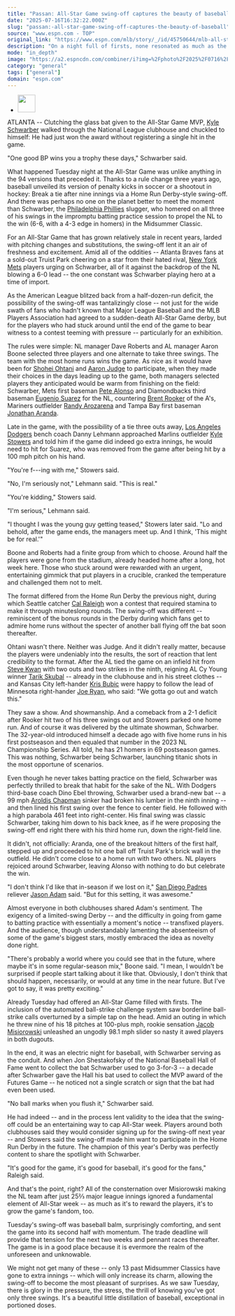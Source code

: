 ```yaml
---
title: "Passan: All-Star Game swing-off captures the beauty of baseball"
date: "2025-07-16T16:32:22.000Z"
slug: "passan:-all-star-game-swing-off-captures-the-beauty-of-baseball"
source: "www.espn.com - TOP"
original_link: "https://www.espn.com/mlb/story/_/id/45750644/mlb-all-star-game-2025-swing-home-run-kyle-schwarber"
description: "On a night full of firsts, none resonated as much as the finale -- and Kyle Schwarber's titanic performance."
mode: "in_depth"
image: "https://a2.espncdn.com/combiner/i?img=%2Fphoto%2F2025%2F0716%2Fr1519639_1296x729_16%2D9.jpg"
category: "general"
tags: ["general"]
domain: "espn.com"
---
```

<div id="readability-page-1" class="page"><div><div><ul><li><p><img src="https://a.espncdn.com/combiner/i?img=/i/columnists/full/passan_jeff.png&amp;h=80&amp;w=80&amp;scale=crop" alt="" width="40" height="40"></p></li></ul></div><p>ATLANTA -- Clutching the glass bat given to the All-Star Game MVP, <a data-player-guid="657f83eb-5046-ab51-fc42-003dd9c43710" href="https://www.espn.com/mlb/player/_/id/33712/kyle-schwarber">Kyle Schwarber</a> walked through the National League clubhouse and chuckled to himself: He had just won the award without registering a single hit in the game.</p><p>"One good BP wins you a trophy these days," Schwarber said.</p><p>What happened Tuesday night at the All-Star Game was unlike anything in the 94 versions that preceded it. Thanks to a rule change three years ago, baseball unveiled its version of penalty kicks in soccer or a shootout in hockey: Break a tie after nine innings via a Home Run Derby-style swing-off. And there was perhaps no one on the planet better to meet the moment than Schwarber, the <a data-clubhouse-guid="ff1e263a-f6a6-93c3-1373-418623652ff0" href="https://www.espn.com/mlb/team/_/name/phi/philadelphia-phillies">Philadelphia Phillies</a> slugger, who homered on all three of his swings in the impromptu batting practice session to propel the NL to the win (6-6, with a 4-3 edge in homers) in the Midsummer Classic.</p><p>For an All-Star Game that has grown relatively stale in recent years, larded with pitching changes and substitutions, the swing-off lent it an air of freshness and excitement. Amid all of the oddities -- Atlanta Braves fans at a sold-out Truist Park cheering on a star from their hated rival, <a data-clubhouse-guid="d08426cc-bf13-5d7b-5217-6d4662019bc6" href="https://www.espn.com/mlb/team/_/name/nym/new-york-mets">New York Mets</a> players urging on Schwarber, all of it against the backdrop of the NL blowing a 6-0 lead -- the one constant was Schwarber playing hero at a time of import.</p><p>As the American League blitzed back from a half-dozen-run deficit, the possibility of the swing-off was tantalizingly close -- not just for the wide swath of fans who hadn't known that Major League Baseball and the MLB Players Association had agreed to a sudden-death All-Star Game derby, but for the players who had stuck around until the end of the game to bear witness to a contest teeming with pressure -- particularly for an exhibition.</p><p>The rules were simple: NL manager Dave Roberts and AL manager Aaron Boone selected three players and one alternate to take three swings. The team with the most home runs wins the game. As nice as it would have been for <a data-player-guid="04a76996-4a5c-456d-8022-a9d45e3ff933" href="https://www.espn.com/mlb/player/_/id/39832/shohei-ohtani">Shohei Ohtani</a> and <a data-player-guid="e3e39e69-2861-f5b5-49be-b0880534c802" href="https://www.espn.com/mlb/player/_/id/33192/aaron-judge">Aaron Judge</a> to participate, when they made their choices in the days leading up to the game, both managers selected players they anticipated would be warm from finishing on the field: Schwarber, Mets first baseman <a data-player-guid="33ba43fd-9a28-0e56-1012-5c9e5881a570" href="https://www.espn.com/mlb/player/_/id/37498/pete-alonso">Pete Alonso</a> and Diamondbacks third baseman <a data-player-guid="1a1ec65f-a81f-8ce9-9f38-7275b93a2474" href="https://www.espn.com/mlb/player/_/id/32367/eugenio-suarez">Eugenio Suarez</a> for the NL, countering <a data-player-guid="0fc2e345-a28a-9c20-023a-e80747e8d0d0" href="https://www.espn.com/mlb/player/_/id/40926/brent-rooker">Brent Rooker</a> of the A's, Mariners outfielder <a data-player-guid="ff4e0d11-a441-34db-29d8-8567b71547b7" href="https://www.espn.com/mlb/player/_/id/36488/randy-arozarena">Randy Arozarena</a> and Tampa Bay first baseman <a data-player-guid="4d197bc2-9bdd-0f37-fb96-21bd05f8ce1e" href="https://www.espn.com/mlb/player/_/id/40810/jonathan-aranda">Jonathan Aranda</a>.</p><p>Late in the game, with the possibility of a tie three outs away, <a data-clubhouse-guid="fb7cf413-5156-9fc2-abe0-2273b89f70db" href="https://www.espn.com/mlb/team/_/name/lad/los-angeles-dodgers">Los Angeles Dodgers</a> bench coach Danny Lehmann approached Marlins outfielder <a data-player-guid="8359e8e4-86e5-3587-bbd4-5c729d0d54f7" href="https://www.espn.com/mlb/player/_/id/42796/kyle-stowers">Kyle Stowers</a> and told him if the game did indeed go extra innings, he would need to hit for Suarez, who was removed from the game after being hit by a 100 mph pitch on his hand.</p><p>"You're f---ing with me," Stowers said.</p><p>"No, I'm seriously not," Lehmann said. "This is real."</p><p>"You're kidding," Stowers said.</p><p>"I'm serious," Lehmann said.</p><p>"I thought I was the young guy getting teased," Stowers later said. "Lo and behold, after the game ends, the managers meet up. And I think, 'This might be for real.'"</p><p>Boone and Roberts had a finite group from which to choose. Around half the players were gone from the stadium, already headed home after a long, hot week here. Those who stuck around were rewarded with an urgent, entertaining gimmick that put players in a crucible, cranked the temperature and challenged them not to melt.</p><p>The format differed from the Home Run Derby the previous night, during which Seattle catcher <a data-player-guid="6c27dcb5-a741-d526-b5ac-f3988e288a70" href="https://www.espn.com/mlb/player/_/id/41292/cal-raleigh">Cal Raleigh</a> won a contest that required stamina to make it through minuteslong rounds. The swing-off was different -- reminiscent of the bonus rounds in the Derby during which fans get to admire home runs without the specter of another ball flying off the bat soon thereafter.</p><p>Ohtani wasn't there. Neither was Judge. And it didn't really matter, because the players were undeniably into the results, the sort of reaction that lent credibility to the format. After the AL tied the game on an infield hit from <a href="https://www.espn.com/mlb/player/_/id/41996/steven-kwan">Steve Kwan</a> with two outs and two strikes in the ninth, reigning AL Cy Young winner <a data-player-guid="2e709af2-d8bb-3d70-978d-f33a50695c14" href="https://www.espn.com/mlb/player/_/id/42409/tarik-skubal">Tarik Skubal</a> -- already in the clubhouse and in his street clothes -- and Kansas City left-hander <a data-player-guid="115397d1-d7cb-90d6-43dd-36f2df479e17" href="https://www.espn.com/mlb/player/_/id/41201/kris-bubic">Kris Bubic</a> were happy to follow the lead of Minnesota right-hander <a data-player-guid="9b1bacc4-95aa-3a7c-903c-52669d180c7a" href="https://www.espn.com/mlb/player/_/id/42450/joe-ryan">Joe Ryan</a>, who said: "We gotta go out and watch this."</p><p>They saw a show. And showmanship. And a comeback from a 2-1 deficit after Rooker hit two of his three swings out and Stowers parked one home run. And of course it was delivered by the ultimate showman, Schwarber. The 32-year-old introduced himself a decade ago with five home runs in his first postseason and then equaled that number in the 2023 NL Championship Series. All told, he has 21 homers in 69 postseason games. This was nothing, Schwarber being Schwarber, launching titanic shots in the most opportune of scenarios.</p><p>Even though he never takes batting practice on the field, Schwarber was perfectly thrilled to break that habit for the sake of the NL. With Dodgers third-base coach Dino Ebel throwing, Schwarber used a brand-new bat -- a 99 mph <a data-player-guid="1c3e51f0-e619-be48-8aac-443cc62d5b44" href="https://www.espn.com/mlb/player/_/id/30442/aroldis-chapman">Aroldis Chapman</a> sinker had broken his lumber in the ninth inning -- and then lined his first swing over the fence to center field. He followed with a high parabola 461 feet into right-center. His final swing was classic Schwarber, taking him down to his back knee, as if he were proposing the swing-off end right there with his third home run, down the right-field line.</p><p>It didn't, not officially: Aranda, one of the breakout hitters of the first half, stepped up and proceeded to hit one ball off Truist Park's brick wall in the outfield. He didn't come close to a home run with two others. NL players rejoiced around Schwarber, leaving Alonso with nothing to do but celebrate the win.</p><p>"I don't think I'd like that in-season if we lost on it," <a data-clubhouse-guid="4dec648c-3eb9-055c-aebc-2711f30975a0" href="https://www.espn.com/mlb/team/_/name/sd/san-diego-padres">San Diego Padres</a> reliever <a data-player-guid="ddbf0d6d-baee-e5d0-46db-ad9b34a08666" href="https://www.espn.com/mlb/player/_/id/32145/jason-adam">Jason Adam</a> said. "But for this setting, it was awesome."</p><p>Almost everyone in both clubhouses shared Adam's sentiment. The exigency of a limited-swing Derby -- and the difficulty in going from game to batting practice with essentially a moment's notice -- transfixed players. And the audience, though understandably lamenting the absenteeism of some of the game's biggest stars, mostly embraced the idea as novelty done right.</p><p>"There's probably a world where you could see that in the future, where maybe it's in some regular-season mix," Boone said. "I mean, I wouldn't be surprised if people start talking about it like that. Obviously, I don't think that should happen, necessarily, or would at any time in the near future. But I've got to say, it was pretty exciting."</p><p>Already Tuesday had offered an All-Star Game filled with firsts. The inclusion of the automated ball-strike challenge system saw borderline ball-strike calls overturned by a simple tap on the head. Amid an outing in which he threw nine of his 18 pitches at 100-plus mph, rookie sensation <a data-player-guid="0ea828df-ab12-3e43-8900-dee0563e68d4" href="https://www.espn.com/mlb/player/_/id/5080761/jacob-misiorowski">Jacob Misiorowski</a> unleashed an ungodly 98.1 mph slider so nasty it awed players in both dugouts.</p><p>In the end, it was an electric night for baseball, with Schwarber serving as the conduit. And when Jon Shestakofsky of the National Baseball Hall of Fame went to collect the bat Schwarber used to go 3-for-3 -- a decade after Schwarber gave the Hall his bat used to collect the MVP award of the Futures Game -- he noticed not a single scratch or sign that the bat had even been used.</p><p>"No ball marks when you flush it," Schwarber said.</p><p>He had indeed -- and in the process lent validity to the idea that the swing-off could be an entertaining way to cap All-Star week. Players around both clubhouses said they would consider signing up for the swing-off next year -- and Stowers said the swing-off made him want to participate in the Home Run Derby in the future. The champion of this year's Derby was perfectly content to share the spotlight with Schwarber.</p><p>"It's good for the game, it's good for baseball, it's good for the fans," Raleigh said.</p><p>And that's the point, right? All of the consternation over Misiorowski making the NL team after just 25⅔ major league innings ignored a fundamental element of All-Star week -- as much as it's to reward the players, it's to grow the game's fandom, too.</p><p>Tuesday's swing-off was baseball balm, surprisingly comforting, and sent the game into its second half with momentum. The trade deadline will provide that tension for the next two weeks and pennant races thereafter. The game is in a good place because it is evermore the realm of the unforeseen and unknowable.</p><p>We might not get many of these -- only 13 past Midsummer Classics have gone to extra innings -- which will only increase its charm, allowing the swing-off to become the most pleasant of surprises. As we saw Tuesday, there is glory in the pressure, the stress, the thrill of knowing you've got only three swings. It's a beautiful little distillation of baseball, exceptional in portioned doses.</p>
</div></div>